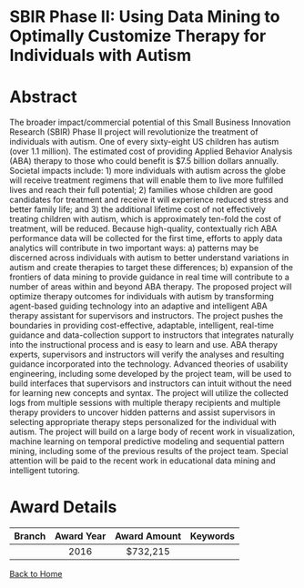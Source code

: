 
SBIR Phase II: Using Data Mining to Optimally Customize Therapy for Individuals with Autism
===========================================================================================

# Abstract


The broader impact/commercial potential of this Small Business Innovation Research (SBIR) Phase II project will revolutionize the treatment of individuals with autism. One of every sixty-eight US children has autism (over 1.1 million). The estimated cost of providing Applied Behavior Analysis (ABA) therapy to those who could benefit is $7.5 billion dollars annually. Societal impacts include: 1) more individuals with autism across the globe will receive treatment regimens that will enable them to live more fulfilled lives and reach their full potential; 2) families whose children are good candidates for treatment and receive it will experience reduced stress and better family life; and 3) the additional lifetime cost of not effectively treating children with autism, which is approximately ten-fold the cost of treatment, will be reduced. Because high-quality, contextually rich ABA performance data will be collected for the first time, efforts to apply data analytics will contribute in two important ways: a) patterns may be discerned across individuals with autism to better understand variations in autism and create therapies to target these differences; b) expansion of the frontiers of data mining to provide guidance in real time will contribute to a number of areas within and beyond ABA therapy. The proposed project will optimize therapy outcomes for individuals with autism by transforming agent-based guiding technology into an adaptive and intelligent ABA therapy assistant for supervisors and instructors. The project pushes the boundaries in providing cost-effective, adaptable, intelligent, real-time guidance and data-collection support to instructors that integrates naturally into the instructional process and is easy to learn and use. ABA therapy experts, supervisors and instructors will verify the analyses and resulting guidance incorporated into the technology. Advanced theories of usability engineering, including some developed by the project team, will be used to build interfaces that supervisors and instructors can intuit without the need for learning new concepts and syntax. The project will utilize the collected logs from multiple sessions with multiple therapy recipients and multiple therapy providers to uncover hidden patterns and assist supervisors in selecting appropriate therapy steps personalized for the individual with autism. The project will build on a large body of recent work in visualization, machine learning on temporal predictive modeling and sequential pattern mining, including some of the previous results of the project team. Special attention will be paid to the recent work in educational data mining and intelligent tutoring.  

# Award Details

|Branch|Award Year|Award Amount|Keywords|
| :---: | :---: | :---: | :---: |
||2016|$732,215||
  
  


[Back to Home](https://github.com/chrischow/dod_sbir_awards#263)
